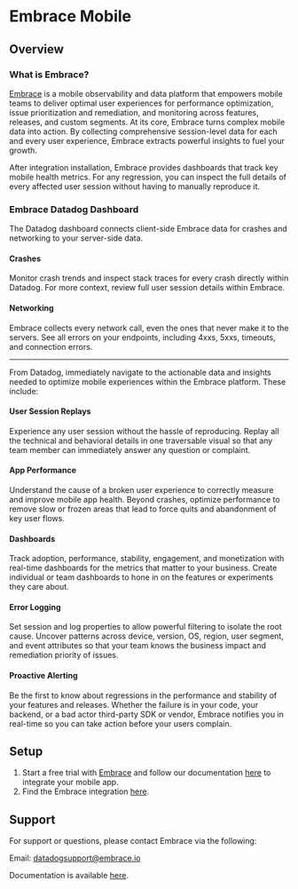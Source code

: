 # Embrace Mobile

## Overview

### What is Embrace?

[Embrace][1] is a mobile observability and data platform that empowers mobile teams to deliver optimal user experiences for 
performance optimization, issue prioritization and remediation, and monitoring across features, releases, and custom 
segments. At its core, Embrace turns complex mobile data into action. By collecting comprehensive session-level data for
each and every user experience, Embrace extracts powerful insights to fuel your growth.

After integration installation, Embrace provides dashboards that track key mobile health metrics. For any regression, you can inspect 
the full details of every affected user session without having to manually reproduce it. 

### Embrace Datadog Dashboard

The Datadog dashboard connects client-side Embrace data for crashes and networking to your server-side data.

#### Crashes

Monitor crash trends and inspect stack traces for every crash directly within Datadog. For more context, review full
user session details within Embrace.

#### Networking

Embrace collects every network call, even the ones that never make it to the servers. See all errors on your
endpoints, including 4xxs, 5xxs, timeouts, and connection errors.

---

From Datadog, immediately navigate to the actionable data and insights needed to optimize mobile experiences within the
Embrace platform. These include:

#### User Session Replays

Experience any user session without the hassle of reproducing. Replay all the technical and behavioral details in one
traversable visual so that any team member can immediately answer any question or complaint.

#### App Performance

Understand the cause of a broken user experience to correctly measure and improve mobile app health. Beyond crashes,
optimize performance to remove slow or frozen areas that lead to force quits and abandonment of key user flows.

#### Dashboards

Track adoption, performance, stability, engagement, and monetization with real-time dashboards for the metrics that 
matter to your business. Create individual or team dashboards to hone in on the features or experiments they care about.

#### Error Logging

Set session and log properties to allow powerful filtering to isolate the root cause. Uncover patterns across 
device, version, OS, region, user segment, and event attributes so that your team knows the business impact and 
remediation priority of issues. 

#### Proactive Alerting

Be the first to know about regressions in the performance and stability of your features and releases. Whether the 
failure is in your code, your backend, or a bad actor third-party SDK or vendor, Embrace notifies you in real-time
so you can take action before your users complain.
 
## Setup

1. Start a free trial with [Embrace][3] and follow our documentation [here][2] to integrate your mobile app.
1. Find the Embrace integration [here](/account/settings#integrations/embrace-mobile).

## Support
For support or questions, please contact Embrace via the following: 

Email: datadogsupport@embrace.io 

Documentation is available [here][2].

[1]: https://embrace.io
[2]: https://embrace.io/docs/
[3]: https://dash.embrace.io
